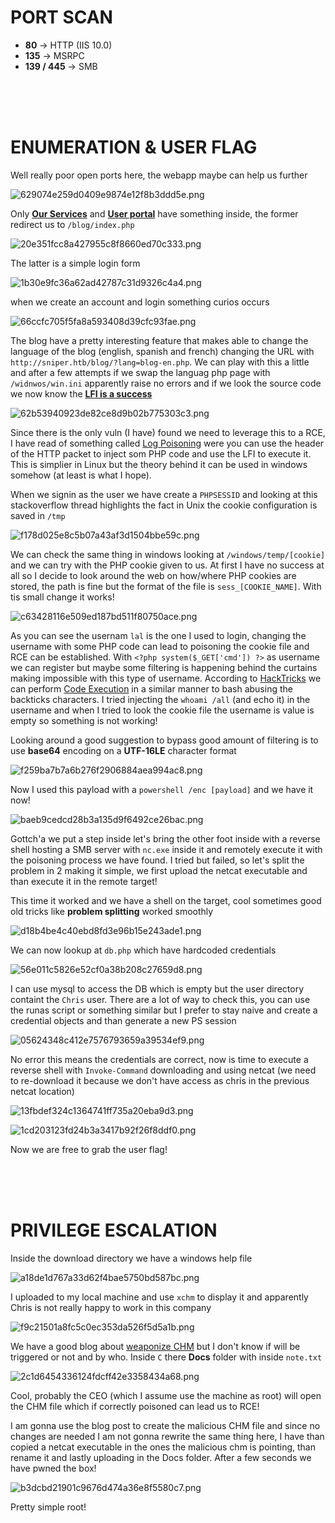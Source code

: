 # PORT SCAN
* **80** &#8594; HTTP (IIS 10.0)
* **135** &#8594; MSRPC
* **139 / 445** &#8594; SMB

<br><br><br>

# ENUMERATION & USER FLAG
Well really poor open ports here, the webapp maybe can help us further

![629074e259d0409e9874e12f8b3ddd5e.png](img/629074e259d0409e9874e12f8b3ddd5e.png)

Only **<u>Our Services</u>** and **<u>User portal</u>** have something inside, the former redirect us to `/blog/index.php`


![20e351fcc8a427955c8f8660ed70c333.png](img/20e351fcc8a427955c8f8660ed70c333.png)

The latter is a simple login form

![1b30e9fc36a62ad42787c31d9326c4a4.png](img/1b30e9fc36a62ad42787c31d9326c4a4.png)

when we create an account and login something curios occurs

![66ccfc705f5fa8a593408d39cfc93fae.png](img/66ccfc705f5fa8a593408d39cfc93fae.png)

The blog have a pretty interesting feature that makes able to change the language of the blog (english, spanish and french) changing the URL with `http://sniper.htb/blog/?lang=blog-en.php`. We can play with this a little and after a few attempts if we swap the languag php page with `/widnwos/win.ini` apparently raise no errors and if we look the source code we now know the **<u>LFI is a success</u>**

![62b53940923de82ce8d9b02b775303c3.png](img/62b53940923de82ce8d9b02b775303c3.png)

Since there is the only vuln (I have) found we need to leverage this to a RCE, I have read of something called <u>Log Poisoning</u> were you can use the header of the HTTP packet to inject som PHP code and use the LFI to execute it. This is simplier in Linux but the theory behind it can be used in windows somehow (at least is what I hope).

When we signin as the user we have create a `PHPSESSID` and looking at this stackoverflow thread highlights the fact in Unix the cookie configuration is saved in `/tmp`

![f178d025e8c5b07a43af3d1504bbe59c.png](img/f178d025e8c5b07a43af3d1504bbe59c.png)

We can check the same thing in windows looking at `/windows/temp/[cookie]` and we can try with the PHP cookie given to us. At first I have no success at all so I decide to look around the web on how/where PHP cookies are stored, the path is fine but the format of the file is `sess_[COOKIE_NAME]`. With tis small change it works!

![c63428116e509ed187bd511f80750ace.png](img/c63428116e509ed187bd511f80750ace.png)

As you can see the usernam `lal` is the one I used to login, changing the username with some PHP code can lead to poisoning the cookie file and RCE can be established. With `<?php system($_GET['cmd']) ?>` as username we can register but maybe some filtering is happening behind the curtains making impossible with this type of username. According to [HackTricks](https://book.hacktricks.xyz/network-services-pentesting/pentesting-web/php-tricks-esp#code-execution) we can perform <u>Code Execution</u> in a similar manner to bash abusing the backticks characters. I tried injecting the `whoami /all` (and echo it) in the username and when I tried to look the cookie file the username is value is empty so something is not working!

Looking around a good suggestion to bypass good amount of filtering is to use **base64** encoding on a **UTF-16LE** character format

![f259ba7b7a6b276f2906884aea994ac8.png](img/f259ba7b7a6b276f2906884aea994ac8.png)

Now I used this payload with a `powershell /enc [payload]` and we have it now!

![baeb9cedcd28b3a135d9f6492ce26bac.png](img/baeb9cedcd28b3a135d9f6492ce26bac.png)

Gottch'a we put a step inside let's bring the other foot inside with a reverse shell hosting a SMB server with `nc.exe` inside it and remotely execute it with the poisoning process we have found. I tried but failed, so let's split the problem in 2 making it simple, we first upload the netcat executable and than execute it in the remote target!

This time it worked and we have a shell on the target, cool sometimes good old tricks like **problem splitting** worked smoothly

![d18b4be4c40ebd8fd3e96b15e243ade1.png](img/d18b4be4c40ebd8fd3e96b15e243ade1.png)

We can now lookup at `db.php` which have hardcoded credentials

![56e011c5826e52cf0a38b208c27659d8.png](img/56e011c5826e52cf0a38b208c27659d8.png)

I can use mysql to access the DB which is empty but the user directory containt the `Chris` user. There are a lot of way to check this, you can use the runas script or something similar but I prefer to stay naive and create a credential objects and than generate a new PS session

![05624348c412e7576793659a39534ef9.png](img/05624348c412e7576793659a39534ef9.png)

No error this means the credentials are correct, now is time to execute a reverse shell with `Invoke-Command` downloading and using netcat (we need to re-download it because we don't have access as chris in the previous netcat location)

![13fbdef324c1364741ff735a20eba9d3.png](img/13fbdef324c1364741ff735a20eba9d3.png)

![1cd203123fd24b3a3417b92f26f8ddf0.png](img/1cd203123fd24b3a3417b92f26f8ddf0.png)

Now we are free to grab the user flag!

<br><br><br>

# PRIVILEGE ESCALATION
Inside the download directory we have a windows help file  

![a18de1d767a33d62f4bae5750bd587bc.png](img/a18de1d767a33d62f4bae5750bd587bc.png)

I uploaded to my local machine and use `xchm` to display it and apparently Chris is not really happy to work in this company

![f9c21501a8fc5c0ec353da526f5d5a1b.png](img/f9c21501a8fc5c0ec353da526f5d5a1b.png)

We have a good blog about [weaponize CHM](https://medium.com/r3d-buck3t/weaponize-chm-files-with-powershell-nishang-c98b93f79f1e) but I don't know if will be triggered or not and by who. Inside `C` there **Docs** folder with inside `note.txt`

![2c1d6454336124fdcff42e3358434a68.png](img/2c1d6454336124fdcff42e3358434a68.png)

Cool, probably the CEO (which I assume use the machine as root) will open the CHM file which if correctly poisoned can lead us to RCE!

I am gonna use the blog post to create the malicious CHM file and since no changes are needed I am not gonna rewrite the same thing here, I have than copied a netcat executable in the ones the malicious chm is pointing, than rename it and lastly uploading in the Docs folder.
After a few seconds we have pwned the box!

![b3dcbd21901c9676d474a36e8f5580c7.png](img/b3dcbd21901c9676d474a36e8f5580c7.png)

Pretty simple root!

